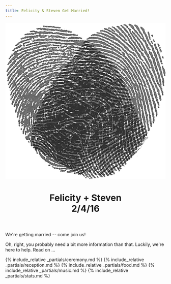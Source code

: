 ```yaml
---
title: Felicity & Steven Get Married!
---
```


<header>
    <img class="main" src="/images/thumbprint.png"/>
    <h1>
        <span class="left"><span class="header">Felicity</span></span> <span class="middle">+</span> <span class="right"><span class="header">Steven</span></span>
        <br/>
        <span class="header">2/4/16</span>
    </h1>
</header>

We're getting married -- come join us!

Oh, right, you probably need a bit more information than that. Luckily, we're here to help. Read on ...

{% include_relative _partials/ceremony.md %}
{% include_relative _partials/reception.md %}
{% include_relative _partials/food.md %}
{% include_relative _partials/music.md %}
{% include_relative _partials/stats.md %}

